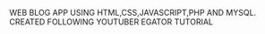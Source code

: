 WEB BLOG APP USING HTML,CSS,JAVASCRIPT,PHP AND MYSQL.
CREATED FOLLOWING YOUTUBER EGATOR TUTORIAL <a href="https://youtu.be/dgfHwfC6bWE?si=WujWShTymZ1KU4SD" >
